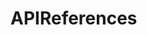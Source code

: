 # APIReferences

<include repo_url="https://github.com/foliant-docs/foliantcontrib.apireferences.git" path="README.md" sethead="2" nohead="true"></include>
